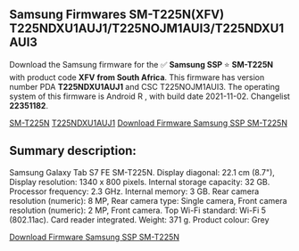 <h2>Samsung Firmwares SM-T225N(XFV) T225NDXU1AUJ1/T225NOJM1AUI3/T225NDXU1AUI3</h2>
Download the Samsung firmware for the ✅ <strong>Samsung SSP </strong> ⭐ <strong>SM-T225N</strong> with product code <strong>XFV</strong> <strong> from South Africa</strong>. This firmware has version number PDA <strong>T225NDXU1AUJ1</strong> and CSC T225NOJM1AUI3. The operating system of this firmware is Android R , with build date 2021-11-02. Changelist <strong>22351182</strong>.


[SM-T225N](https://samfirm.shop/samsung/model/SM-T225N)
[T225NDXU1AUJ1](https://samfirm.shop/samsung/pda/T225NDXU1AUJ1)
[Download Firmware Samsung SSP SM-T225N](https://samfirm.shop/samsung/firmware/470643)
<h2>Summary description:</h2>
<p>Samsung Galaxy Tab S7 FE SM-T225N. Display diagonal: 22.1 cm (8.7"), Display resolution: 1340 x 800 pixels. Internal storage capacity: 32 GB. Processor frequency: 2.3 GHz. Internal memory: 3 GB. Rear camera resolution (numeric): 8 MP, Rear camera type: Single camera, Front camera resolution (numeric): 2 MP, Front camera. Top Wi-Fi standard: Wi-Fi 5 (802.11ac). Card reader integrated. Weight: 371 g. Product colour: Grey</p>


[Download Firmware Samsung SSP SM-T225N](https://samfirm.shop/samsung/firmware/470643)
